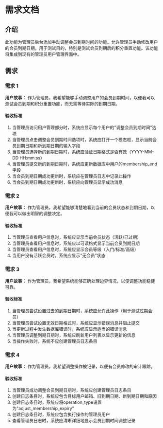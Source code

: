 # 需求文档

## 介绍

此功能为管理员后台添加手动调整会员到期时间的功能。允许管理员手动修改用户的会员到期日期，用于测试目的，特别是测试会员到期后的积分重置功能。该功能将集成到现有的管理员用户管理界面中。

## 需求

### 需求 1

**用户故事：** 作为管理员，我希望能够手动调整用户的会员到期时间，以便我可以测试会员到期和积分重置功能，而无需等待实际的到期日期。

#### 验收标准

1. 当管理员访问用户管理部分时，系统应显示每个用户的"调整会员到期时间"选项
2. 当管理员点击调整会员到期时间选项时，系统应打开一个模态框，显示当前会员到期日期和新到期日期的输入字段
3. 当管理员选择新的到期日期时，系统应验证日期格式是否有效（YYYY-MM-DD HH:mm:ss）
4. 当管理员提交新的到期日期时，系统应更新数据库中用户的membership_end字段
5. 当会员到期日期成功更新时，系统应在管理员日志中记录此操作
6. 当会员到期日期成功更新时，系统应向管理员显示成功消息

### 需求 2

**用户故事：** 作为管理员，我希望能够清楚地看到当前的会员状态和到期日期，以便我可以做出明智的调整决定。

#### 验收标准

1. 当管理员查看用户信息时，系统应显示当前会员状态（活跃/已过期）
2. 当管理员查看用户信息时，系统应以可读格式显示当前会员到期日期
3. 当管理员查看用户信息时，系统应显示会员等级（入门/标准/高级）
4. 当用户没有活跃会员时，系统应显示"无会员"状态

### 需求 3

**用户故事：** 作为管理员，我希望系统能够正确处理边界情况，以便调整功能稳健可靠。

#### 验收标准

1. 当管理员尝试设置过去的到期日期时，系统应允许此操作（用于测试过期会员）
2. 当管理员尝试设置无效日期格式时，系统应显示错误消息并阻止提交
3. 当更新过程中发生数据库错误时，系统应显示适当的错误消息
4. 当管理员调整到期日期时，系统应刷新用户列表以显示更新的信息
5. 当操作失败时，系统不应创建管理员日志条目

### 需求 4

**用户故事：** 作为管理员，我希望调整操作被记录，以便有会员修改的审计跟踪。

#### 验收标准

1. 当管理员成功调整会员到期日期时，系统应创建管理员日志条目
2. 创建日志条目时，系统应包含目标用户邮箱、旧到期日期、新到期日期和原因
3. 创建日志条目时，系统应将operation_type设置为"adjust_membership_expiry"
4. 创建日志条目时，系统应包含执行操作的管理员用户
5. 查看管理员日志时，系统应清晰详细地显示会员到期时间调整记录
